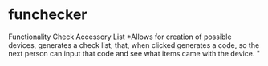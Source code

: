 # funchecker
Functionality Check Accessory List
*Allows for creation of possible devices, generates a check list, that, when clicked generates a code,
so the next person can input that code and see what items came with the device. "
